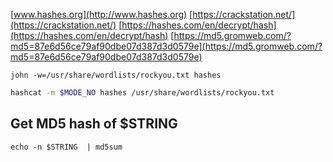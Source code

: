 [www.hashes.org](http://www.hashes.org)
[https://crackstation.net/](https://crackstation.net/)
[https://hashes.com/en/decrypt/hash](https://hashes.com/en/decrypt/hash)
[https://md5.gromweb.com/?md5=87e6d56ce79af90dbe07d387d3d0579e](https://md5.gromweb.com/?md5=87e6d56ce79af90dbe07d387d3d0579e)


```shell
john -w=/usr/share/wordlists/rockyou.txt hashes
```

```bash
hashcat -m $MODE_NO hashes /usr/share/wordlists/rockyou.txt
```

Get MD5 hash of $STRING
---
```shell
echo -n $STRING  | md5sum
```